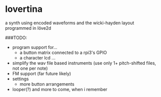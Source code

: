 # lovertina
a synth using encoded waveforms and the wicki-hayden layout programmed in löve2d

###TODO:
- program support for...
	- a button matrix connected to a rpi3's GPIO
	- a character lcd ...
- simplify the wav file based instruments (use only 1+ pitch-shifted files, not one per note)
- FM support (far future likely)
- settings
	- more button arrangements
- looper(?)
and more to come, when i remember
